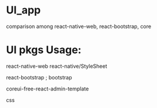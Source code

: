 # UI_app
comparison among react-native-web, react-bootstrap, core

# UI pkgs Usage:

react-native-web react-native/StyleSheet

react-bootstrap ; bootstrap

coreui-free-react-admin-template

css
